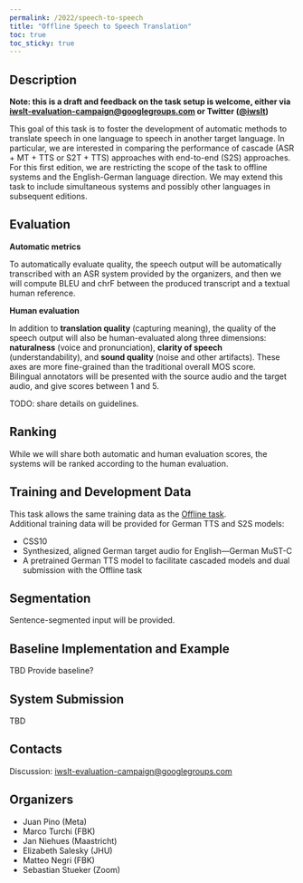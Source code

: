 ```yaml
---
permalink: /2022/speech-to-speech
title: "Offline Speech to Speech Translation"
toc: true
toc_sticky: true
---
```


## Description

<!-- the task, the languages, and the type of data -->

**Note: this is a draft and feedback on the task setup is welcome, either via [iwslt-evaluation-campaign@googlegroups.com](iwslt-evaluation-campaign@googlegroups.com) or Twitter ([@iwslt](https://twitter.com/iwslt))**

This goal of this task is to foster the development of automatic methods to translate speech in one language to speech in another target language. In particular, we are interested in comparing the performance of cascade (ASR + MT + TTS or S2T + TTS) approaches with end-to-end (S2S) approaches. For this first edition, we are restricting the scope of the task to offline systems and the English-German language direction. We may extend this task to include simultaneous systems and possibly other languages in subsequent editions.

## Evaluation

**Automatic metrics**

To automatically evaluate quality, the speech output will be automatically transcribed with an ASR system provided by the organizers, and then we will compute BLEU and chrF between the produced transcript and a textual human reference.

**Human evaluation**

In addition to **translation quality** (capturing meaning), the quality of the speech output will also be human-evaluated along three dimensions: **naturalness** (voice and pronunciation), **clarity of speech** (understandability), and **sound quality** (noise and other artifacts). These axes are more fine-grained than the traditional overall MOS score.  
Bilingual annotators will be presented with the source audio and the target audio, and give scores between 1 and 5.

TODO: share details on guidelines.

## Ranking

While we will share both automatic and human evaluation scores, the systems will be ranked according to the human evaluation.

## Training and Development Data

This task allows the same training data as the [Offline task](https://iwslt.org/2022/offline).  
Additional training data will be provided for German TTS and S2S models:
- CSS10
- Synthesized, aligned German target audio for English—German MuST-C
- A pretrained German TTS model to facilitate cascaded models and dual submission with the Offline task

## Segmentation

Sentence-segmented input will be provided.

## Baseline Implementation and Example

TBD Provide baseline?

## System Submission

TBD

## Contacts

Discussion: [iwslt-evaluation-campaign@googlegroups.com](https://groups.google.com/g/iwslt-evaluation-campaign)

## Organizers

<!-- list of names and affiliations -->

* Juan Pino (Meta)
* Marco Turchi (FBK)
* Jan Niehues (Maastricht)
* Elizabeth Salesky (JHU)
* Matteo Negri (FBK)
* Sebastian Stueker (Zoom)

<!-- Markdown notes: comments can be formed as above; bulleted lines start with a - ; if you want to have a line break either put a blank line in between the text or leave two spaces at the end of the line -->

